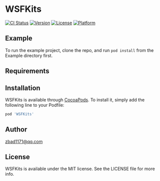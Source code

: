# WSFKits

[![CI Status](https://img.shields.io/travis/zbad1171@qq.com/WSFKits.svg?style=flat)](https://travis-ci.org/zbad1171@qq.com/WSFKits)
[![Version](https://img.shields.io/cocoapods/v/WSFKits.svg?style=flat)](https://cocoapods.org/pods/WSFKits)
[![License](https://img.shields.io/cocoapods/l/WSFKits.svg?style=flat)](https://cocoapods.org/pods/WSFKits)
[![Platform](https://img.shields.io/cocoapods/p/WSFKits.svg?style=flat)](https://cocoapods.org/pods/WSFKits)

## Example

To run the example project, clone the repo, and run `pod install` from the Example directory first.

## Requirements

## Installation

WSFKits is available through [CocoaPods](https://cocoapods.org). To install
it, simply add the following line to your Podfile:

```ruby
pod 'WSFKits'
```

## Author

zbad1171@qq.com

## License

WSFKits is available under the MIT license. See the LICENSE file for more info.
